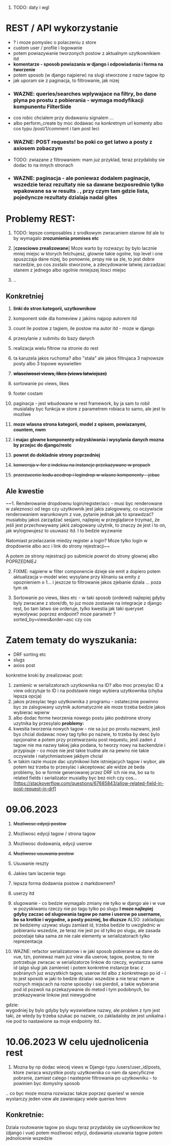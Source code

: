 
1. TODO: daty i wgl

# REST / API wykorzystanie
- ? i moze pomyslec o polaczeniu z store
- custom user / profile i logowanie
- potem powiazywanie tworzonych postow z aktualnym uzytkownikiem itd
- **komentarze - sposob powiazania w django i odpowiadania i forma na tworzenie**
- potem sposob (w django najpierw) na slugi stworzone z nazw tagow itp
- jak uporam sie z paginacja, to filtrowanie, jak nizej
- ### WAZNE: queries/searches wplywajace na filtry, bo dane plyna po prostu z pobierania - wymaga modyfikacji kompunentu FilterSide 
- cos robic chcialem przy dodawaniu signalem ...
- albo perform_create by moc dodawac na konkretnym url komenty albo cos typu /post/1/comment i tam post leci
- ### WAZNE: POST requests! bo poki co get latwo a posty z axiosem zobaczym
- TODO: zwiazane z filtrowaniem: mam juz przyklad, teraz przydaloby sie dodac to na innych stronach
- ### WAZNE: paginacja - ale poniewaz dodalem paginacje, wszedzie teraz rezultaty nie sa dawane bezposrednio tylko wpakowane sa w results . , przy czym tam gdzie lista, pojedyncze rezultaty dzialaja nadal gites

# Problemy REST:
1. TODO: lepsze composables z srodkowym zwracaniem stanow itd ale to by wymagalo **zrozumienia promises etc**

2. [**czesciowo zrealizowane**] Moze warto by rozwazyc by bylo lacznie mniej miejsc w ktorych fetchujesz, glownie takie ogolne, top level i one spuszczaja dane nizej, bo ponownie, propy nie sa zle, to jest dobre narzedzie, po cos zostalo stworzone, a zdecydowanie latwiej zarzadzac stanem z jednego albo ogolnie mniejszej ilosci miejsc

3. ..

## Konkretniej
1. **linki do stron kategorii, uzytkownikow**
6. komponent side dla homeview z jakims najpop autorem itd
7. count ile postow z tagiem, ile postow ma autor itd - moze w django
10. przesylanie z submitu do bazy danych
11. realizacja wielu filtrow na stronie do rest
12. ta karuzela jakos ruchoma? albo "stala" ale jakos filtrujaca 3 najnowsze posty albo 3 topowe wyswietlen
13. **~~wlasciwosci views, likes (views latwiejsze)~~**
14. sortowanie po views, likes
15. footer costam
16. paginacja - jest wbudowane w rest framework, by ja sam to robil musialaby byc funkcja w store z parametrem robiaca to samo, ale jest to mozliwe
17. **moze wlasna strona kategorii, model z opisem, powiazanymi, countem, nwm**
18. **i majac glowne komponenty odzyskiwania i wysylania danych mozna by przejsc do django/restc**
19. **powrot do dokladnie strony poprzedniej**

20. ~~konwersja v-for z indeksu na instancje przekazywane w propach~~
21. ~~przerzucenie kodu accdrop i logindrop w wlasne komponenty - jebac~~

## Ale kwestie
~~1. Renderowanie dropdownu login/register/acc - musi byc renderowane w zaleznosci od tego czy uzytkownik jest jakis zalogowany, co oczywiscie renderowaniem warunkowym z vue, pytanie jednak jak to sprawdzać? musiałoby jakoś zarządzać sesjami, najlepiej w przeglądarce trzymać, że jeśli jest przechowywany jakiś zalogowany użytnik, to znaczy że jest i to on, jak wylogowujesz to usuwasz itd. I to bedzie wyzwanie

Natomiast przelaczanie miedzy register a login? Moze tylko login w dropdownie albo acc i link do strony rejestracji~~

A potem ze strony rejestracji po submicie powrot do strony glownej albo POPRZEDNIEJ

2. FIXME: najpierw w filter componencie dzieje sie emit a dopiero potem aktualizacja v-model wiec wysylane przy klinaniu sa emity z opoznieniem o 1...
i jeszcze to filtrowanie jakos zjebanie dziala ...
poza tym ok

3. Sortowanie po views, likes etc - w taki sposob (ordered) najlepiej gdyby byly zwracane z store/db, to juz moze zostawie na integracje z django rest, bo tam latwo sie orderuje, tylko kwestia jak taki queryset wywolywac poprzez endpoint? moze parametr ?sorted_by=views&order=asc czy cos


# Zatem tematy do wyszukania:
- DRF sorting etc
- slugs
- axios post

konkretne kroki by zrealizowac post:
1. zamienic w serializatorach uzytkownika na ID? albo moc przesylac ID a view odczytuje to ID i na podstawie niego wybiera uzytkownika (chyba lepsza opcja)
2. jakos przesylac tego uzytkownika z programu - ostatecznie powinno byc ze zalogowany uzytnik automatycznie ale moze trzeba bedzie jakos wybierac wpierw
3. albo dodac forme tworzenia nowego postu jako podstrone strony uzytnika by przesylalo
**problemy:**
1. kwestia tworzenia nowych tagow - nie sa juz po prostu nazwami, jesli bys chcial dodawac nowy tag tylko po nazwie, to trzeba by desc bylo opcjonalne a potem przy przetwarzaniu post requestu, jesli zaden z tagow nie ma nazwy takiej jaka podana, to tworzy nowy na backendzie i przypisuje      - co moze nie jest takie trudne ale na pewno nie takie oczywiste i natychmiastowe jakbym chcial
2. w takim razie musze dac uzytnikowi liste istniejacych tagow i wybor, ale potem tez trzeba to przesylac i akceptowac ale widze ze beda problemy, bo w formie generowanej przez DRF ich nie ma, bo sa to related fields i serializator musialby byc bez nich czy cos... [https://stackoverflow.com/questions/67685843/allow-related-field-in-post-request-in-drf]


# 09.06.2023
1. ~~Mozliwosc edycji postow~~
2. Mozliwosc edycji tagow / strona tagow
3. Mozliwosc dodawania, edycji userow
4. ~~Mozliwosc usuwania postow~~
5. Usuwanie reszty
6. Jakies tam laczenie tego
7. lepsza forma dodawnia postow z markdownem?
8. userzy itd

9. slugowanie - co bedzie wymagalo zmiany nie tylko w django ale i w vue w pozyskiwaniu rzeczy nie po tagu tylko po slugu
**I moze najlepiej gdyby zaczac od slugowania tagow po name i userow po username, bo sa krotkie i wygodne, a posty pozniej, bo dluzsze**
ALSO: zakladajac ze bedziemy uzywac slugu zamiast id, trzeba bedzie to uwzglednic w pobieraniu wszedzie, ze teraz nie jest po id tylko po slugu, ale zasada pozostaje taka sama ze nie cale elementy w serializatorach tylko reprezentacja

10. WAZNE: refactor serializatorow i w jaki sposob pobierane sa dane do vue, tzn, poniewaz mam juz view dla userow, tagow, postow, to nie potrzebuje zwracac w serializatorze linkow do rzeczy, wystarcza same id (algo slugi jak zamienie) i potem konkretne instancje brac z pobranych juz wszystkich tagow, userow itd albo z konkretnego po id - i to jest sposob w jaki to bedzie dzialac wszedzie a nie teraz mam w roznych miejscach na rozne sposoby i sie pierdoli, a takie wybieranie pod id pozwoli na przekazywanie do metod i tym podobnych, bo przekazywanie linkow jest niewygodne
  
gdzie:  
wygodniej by bylo gdyby byly wyswietlane nazwy, ale problem z tym jest taki, ze wtedy by trzeba szukac po nazwie, co zakladaloby ze jest unikalna i nie pod to nastawione sa moje endpointy itd.. 

# 10.06.2023 W celu ujednolicenia rest
1. Mozna by np dodac wiecej views w Django typu
/users/user_id/posts, ktore zwraca wszystkie posty uzytkownika
co nam da specyficzne pobranie, zamiast calego i nastepnie filtrowania po uzytkowniku - to powinien byc domyslny sposob

.. co byc moze mozna rozwiazac takze poprzez queries! w sensie wystarczy jeden view ale zawierajacy wiele queries
hmm

## Konkretnie:
Dziala routowanie tagow po slugu
teraz przydaloby sie uzytkownikow tez (django i vue)
potem mozliwosc edycji, dodawania usuwania tagow
potem jednolicenie wszedzie